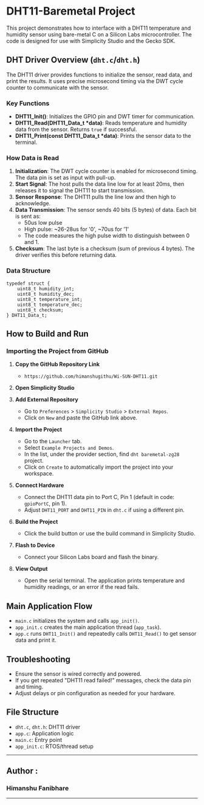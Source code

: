 # DHT11-Baremetal Project

This project demonstrates how to interface with a DHT11 temperature and humidity sensor using bare-metal C on a Silicon Labs microcontroller. The code is designed for use with Simplicity Studio and the Gecko SDK.

## DHT Driver Overview (`dht.c`/`dht.h`)

The DHT11 driver provides functions to initialize the sensor, read data, and print the results. It uses precise microsecond timing via the DWT cycle counter to communicate with the sensor.

### Key Functions
- **DHT11_Init()**: Initializes the GPIO pin and DWT timer for communication.
- **DHT11_Read(DHT11_Data_t *data)**: Reads temperature and humidity data from the sensor. Returns `true` if successful.
- **DHT11_Print(const DHT11_Data_t *data)**: Prints the sensor data to the terminal.

### How Data is Read
1. **Initialization**: The DWT cycle counter is enabled for microsecond timing. The data pin is set as input with pull-up.
2. **Start Signal**: The host pulls the data line low for at least 20ms, then releases it to signal the DHT11 to start transmission.
3. **Sensor Response**: The DHT11 pulls the line low and then high to acknowledge.
4. **Data Transmission**: The sensor sends 40 bits (5 bytes) of data. Each bit is sent as:
   - 50us low pulse
   - High pulse: ~26-28us for '0', ~70us for '1'
   - The code measures the high pulse width to distinguish between 0 and 1.
5. **Checksum**: The last byte is a checksum (sum of previous 4 bytes). The driver verifies this before returning data.

### Data Structure
```
typedef struct {
    uint8_t humidity_int;
    uint8_t humidity_dec;
    uint8_t temperature_int;
    uint8_t temperature_dec;
    uint8_t checksum;
} DHT11_Data_t;
```

## How to Build and Run

### Importing the Project from GitHub

1. **Copy the GitHub Repository Link**
   - `https://github.com/himanshugithu/Wi-SUN-DHT11.git`

2. **Open Simplicity Studio**

3. **Add External Repository**
   - Go to `Preferences` > `Simplicity Studio` > `External Repos`.
   - Click on `New` and paste the GitHub link above.

4. **Import the Project**
   - Go to the `Launcher` tab.
   - Select `Example Projects and Demos`.
   - In the list, under the provider section, find `dht baremetal-zg28` project.
   - Click on `Create` to automatically import the project into your workspace.

5. **Connect Hardware**
   - Connect the DHT11 data pin to Port C, Pin 1 (default in code: `gpioPortC`, pin 1).
   - Adjust `DHT11_PORT` and `DHT11_PIN` in `dht.c` if using a different pin.
6. **Build the Project**
   - Click the build button or use the build command in Simplicity Studio.
7. **Flash to Device**
   - Connect your Silicon Labs board and flash the binary.
8. **View Output**
   - Open the serial terminal. The application prints temperature and humidity readings, or an error if the read fails.

## Main Application Flow
- `main.c` initializes the system and calls `app_init()`.
- `app_init.c` creates the main application thread (`app_task`).
- `app.c` runs `DHT11_Init()` and repeatedly calls `DHT11_Read()` to get sensor data and print it.

## Troubleshooting
- Ensure the sensor is wired correctly and powered.
- If you get repeated "DHT11 read failed!" messages, check the data pin and timing.
- Adjust delays or pin configuration as needed for your hardware.

## File Structure
- `dht.c`, `dht.h`: DHT11 driver
- `app.c`: Application logic
- `main.c`: Entry point
- `app_init.c`: RTOS/thread setup

---

## **Author :** 

### Himanshu Fanibhare
---